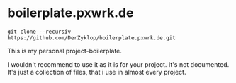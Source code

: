 # boilerplate.pxwrk.de

```git clone --recursiv https://github.com/DerZyklop/boilerplate.pxwrk.de.git```

This is my personal project-boilerplate.

I wouldn't recommend to use it as it is for your project. It's not documented.
It's just a collection of files, that i use in almost every project.
